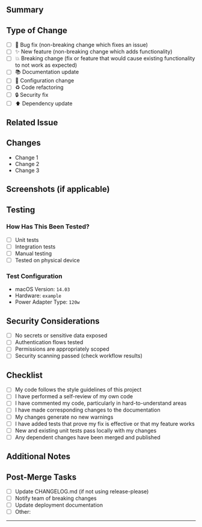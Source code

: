 ## Summary

<!-- Provide a brief summary of the changes in this PR -->

## Type of Change

<!-- Please delete options that are not relevant -->

- [ ] 🐛 Bug fix (non-breaking change which fixes an issue)
- [ ] ✨ New feature (non-breaking change which adds functionality)
- [ ] 💥 Breaking change (fix or feature that would cause existing functionality to not work as expected)
- [ ] 📚 Documentation update
- [ ] 🔧 Configuration change
- [ ] ♻️ Code refactoring
- [ ] 🔒 Security fix
- [ ] ⬆️ Dependency update

## Related Issue

<!-- Link to the issue this PR addresses -->
<!-- Example: Fixes #123 -->

## Changes

<!-- List the key changes made in this PR -->

- Change 1
- Change 2
- Change 3

## Screenshots (if applicable)

<!-- Add screenshots to help explain your changes, especially for UI changes -->

## Testing

### How Has This Been Tested?

<!-- Describe the tests that you ran to verify your changes -->

- [ ] Unit tests
- [ ] Integration tests
- [ ] Manual testing
- [ ] Tested on physical device

### Test Configuration

- macOS Version: `14.03`
- Hardware: `example`
- Power Adapter Type: `120w`

## Security Considerations

<!-- For a security application like MagSafe Guard, security review is critical -->

- [ ] No secrets or sensitive data exposed
- [ ] Authentication flows tested
- [ ] Permissions are appropriately scoped
- [ ] Security scanning passed (check workflow results)

## Checklist

<!-- Put an `x` in all the boxes that apply -->

- [ ] My code follows the style guidelines of this project
- [ ] I have performed a self-review of my own code
- [ ] I have commented my code, particularly in hard-to-understand areas
- [ ] I have made corresponding changes to the documentation
- [ ] My changes generate no new warnings
- [ ] I have added tests that prove my fix is effective or that my feature works
- [ ] New and existing unit tests pass locally with my changes
- [ ] Any dependent changes have been merged and published

## Additional Notes

<!-- Add any additional notes, concerns, or discussion points -->

## Post-Merge Tasks

<!-- List any tasks that need to be done after merging -->

- [ ] Update CHANGELOG.md (if not using release-please)
- [ ] Notify team of breaking changes
- [ ] Update deployment documentation
- [ ] Other: <!-- specify -->

---

<!--
Reviewer Guidelines:
1. Check security implications for all changes
2. Verify no kernel extensions or privileged operations added
3. Ensure TouchID/password requirements are maintained
4. Confirm all authentication paths are secure
-->
